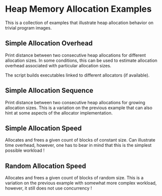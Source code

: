 # Heap Memory Allocation Examples

This is a collection of examples that illustrate heap allocation behavior on trivial program images.

## Simple Allocation Overhead

Print distance between two consecutive heap allocations for different allocation sizes.
In some conditions, this can be used to estimate allocation overhead associated
with particular allocation sizes.

The script builds executables linked to different allocators (if available).

## Simple Allocation Sequence

Print distance between two consecutive heap allocations for growing allocation sizes.
This is a variation on the previous example that can also hint at some aspects
of the allocator implementation.

## Simple Allocation Speed

Allocates and frees a given count of blocks of constant size.
Can illustrate time overhead, however,
one has to bear in mind that this is
the simplest possible workload !

## Random Allocation Speed

Allocates and frees a given count of blocks of random size.
This is a variation on the previous example with somewhat
more complex workload, however, it still does not use
concurrency !
